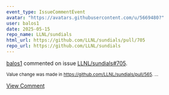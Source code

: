 ```yaml
---
event_type: IssueCommentEvent
avatar: "https://avatars.githubusercontent.com/u/5669480?"
user: balos1
date: 2025-05-15
repo_name: LLNL/sundials
html_url: https://github.com/LLNL/sundials/pull/705
repo_url: https://github.com/LLNL/sundials
---
```


<a href='https://github.com/balos1' target='_blank'>balos1</a> commented on issue <a href='https://github.com/LLNL/sundials/pull/705' target='_blank'>LLNL/sundials#705</a>.

<small>Value change was made in https://github.com/LLNL/sundials/pull/565. ...</small>

<a href='https://github.com/LLNL/sundials/pull/705' target='_blank'>View Comment</a>
